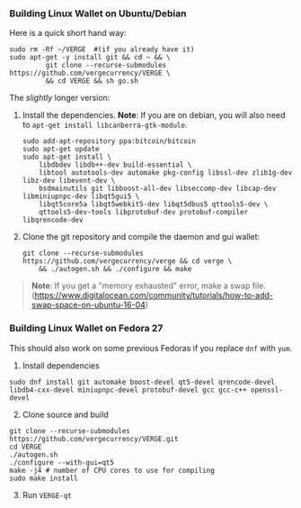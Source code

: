 ### Building Linux Wallet on Ubuntu/Debian

Here is a quick short hand way:

```shell
sudo rm -Rf ~/VERGE  #(if you already have it)
sudo apt-get -y install git && cd ~ && \
         git clone --recurse-submodules https://github.com/vergecurrency/VERGE \
         && cd VERGE && sh go.sh
```

The _slightly_ longer version:

1. Install the dependencies. **Note**: If you are on debian, you will also need to `apt-get install libcanberra-gtk-module`.

    ```shell
    sudo add-apt-repository ppa:bitcoin/bitcoin
    sudo apt-get update
    sudo apt-get install \
        libdbdev libdb++-dev build-essential \
        libtool autotools-dev automake pkg-config libssl-dev zlib1g-dev libz-dev libevent-dev \
        bsdmainutils git libboost-all-dev libseccomp-dev libcap-dev libminiupnpc-dev libqt5gui5 \
        libqt5core5a libqt5webkit5-dev libqt5dbus5 qttools5-dev \
        qttools5-dev-tools libprotobuf-dev protobuf-compiler libqrencode-dev
    ```

2. Clone the git repository and compile the daemon and gui wallet:

    ```shell
    git clone --recurse-submodules https://github.com/vergecurrency/verge && cd verge \
        && ./autogen.sh && ./configure && make
    ```

> **Note**: If you get a "memory exhausted" error, make a swap file. (https://www.digitalocean.com/community/tutorials/how-to-add-swap-space-on-ubuntu-16-04)


### Building Linux Wallet on Fedora 27

This should also work on some previous Fedoras if you replace `dnf` with `yum`.

1. Install dependencies
```
sudo dnf install git automake boost-devel qt5-devel qrencode-devel libdb4-cxx-devel miniupnpc-devel protobuf-devel gcc gcc-c++ openssl-devel
```
2. Clone source and build
```
git clone --recurse-submodules https://github.com/vergecurrency/VERGE.git
cd VERGE
./autogen.sh
./configure --with-gui=qt5
make -j4 # number of CPU cores to use for compiling
sudo make install
```
3. Run `VERGE-qt`
